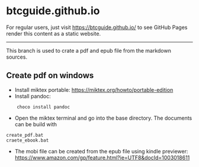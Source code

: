 # btcguide.github.io

For regular users, just visit <https://btcguide.github.io/> to see GitHub Pages render this content as a static website.

---

This branch is used to crate a pdf and epub file from the markdown sources.

## Create pdf on windows
* Install miktex portable: https://miktex.org/howto/portable-edition
* Install pandoc:

```
	choco install pandoc
```
* Open the miktex terminal and go into the base directory. The documents can be build with

```
create_pdf.bat
craete_ebook.bat
```
* The mobi file can be created from the epub file using kindle previewer: https://www.amazon.com/gp/feature.html?ie=UTF8&docId=1003018611
